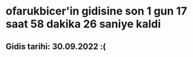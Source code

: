 # ofarukbicer'in gidisine son 1 gun 17 saat 58 dakika 26 saniye kaldi

## Gidis tarihi: 30.09.2022 :(